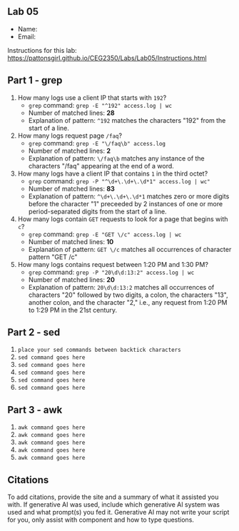 ## Lab 05

- Name:
- Email: 

Instructions for this lab: https://pattonsgirl.github.io/CEG2350/Labs/Lab05/Instructions.html

## Part 1 - grep

1. How many logs use a client IP that starts with `192`?
    - `grep` command: `grep -E "^192" access.log | wc`
    - Number of matched lines: **28**
    - Explanation of pattern: `^192` matches the characters "192" from the start of a line.
2. How many logs request page `/faq`?
    - `grep` command: `grep -E "\/faq\b" access.log`
    - Number of matched lines: **2**
    - Explanation of pattern: `\/faq\b` matches any instance of the characters "/faq" appearing at the end of a word.
3. How many logs have a client IP that contains `1` in the third octet?
    - `grep` command: `grep -P "^\d+\.\d+\.\d*1" access.log | wc"`
    - Number of matched lines: **83**
    - Explanation of pattern: `^\d+\.\d+\.\d*1` matches zero or more digits before the character "1" preceeded by 2 instances of one or more period-separated digits from the start of a line.
4. How many logs contain `GET` requests to look for a page that begins with `c`?
    - `grep` command: `grep -E "GET \/c" access.log | wc`
    - Number of matched lines: **10**
    - Explanation of pattern: `GET \/c` matches all occurrences of character pattern "GET /c"
5. How many logs contains request between 1:20 PM and 1:30 PM?
    - `grep` command: `grep -P "20\d\d:13:2" access.log | wc`
    - Number of matched lines: **20**
    - Explanation of pattern: `20\d\d:13:2` matches all occurrences of characters "20" followed by two digits, a colon, the characters "13", another colon, and the character "2," i.e., any request from 1:20 PM to 1:29 PM in the 21st century.

## Part 2 - sed

1. `place your sed commands between backtick characters`
2. `sed command goes here`
3. `sed command goes here`
4. `sed command goes here`
5. `sed command goes here`
6. `sed command goes here`

## Part 3 - awk

1. `awk command goes here`
2. `awk command goes here`
3. `awk command goes here`
4. `awk command goes here`
5. `awk command goes here`

## Citations

To add citations, provide the site and a summary of what it assisted you with.  If generative AI was used, include which generative AI system was used and what prompt(s) you fed it.  Generative AI may not write your script for you, only assist with component and how to type questions.

